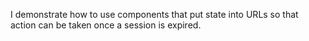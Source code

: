 I demonstrate how to use components that put state into URLs so that action can be taken once a session is expired.